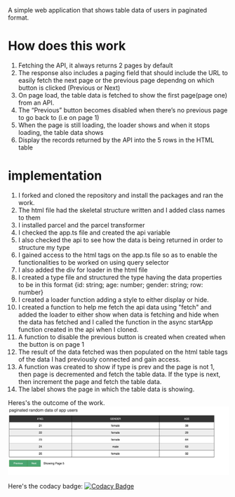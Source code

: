 A simple web application that shows table data of users in paginated format.

# How does this work

1. Fetching the API, it always returns 2 pages by default
2. The response also includes a paging field that should include the URL to easily fetch the next page or the previous page dependng on which button is clicked (Previous or Next)
3. On page load, the table data is fetched to show the first page(page one) from an API.
4. The “Previous” button becomes disabled when there’s no previous page to go back to (i.e on page 1)
5. When the page is still loading, the loader shows and when it stops loading, the table data shows
6. Display the records returned by the API into the 5 rows in the HTML table

# implementation

1. I forked and cloned the repository and install the packages and ran the work.
2. The html file had the skeletal structure written and I added class names to them
3. I installed parcel and the parcel transformer
4. I checked the app.ts file and created the api variable
5. I also checked the api to see how the data is being returned in order to structure my type
6. I gained access to the html tags on the app.ts file so as to enable the functionalities to be worked on using query selector
7. I also added the div for loader in the html file
8. I created a type file and structured the type having the data properties to be in this format {id: string; age: number; gender: string; row: number}
9. I created a loader function adding a style to either display or hide.
10. I created a function to help me fetch the api data using "fetch" and added the loader to either show when data is fetching and hide when the data has fetched and I called the function in the async startApp function created in the api when I cloned.
11. A function to disable the previous button is created when created when the button is on page 1
12. The result of the data fetched was then populated on the html table tags of the data I had previously connected and gain access.
13. A function was created to show if type is prev and the page is not 1, then page is decremented and fetch the table data. If the type is next, then increment the page and fetch the table data.
14. The label shows the page in which the table data is showing.

Heres's the outcome of the work.
<img src="/asset/screenshot.png" />

Here's the codacy badge: [![Codacy Badge](https://app.codacy.com/project/badge/Grade/d56e5313eae1431eb899e5e2cc3fa82b)](https://www.codacy.com/gh/Iroh-Omolola/Pipeline_Test/dashboard?utm_source=github.com&amp;utm_medium=referral&amp;utm_content=Iroh-Omolola/Pipeline_Test&amp;utm_campaign=Badge_Grade)